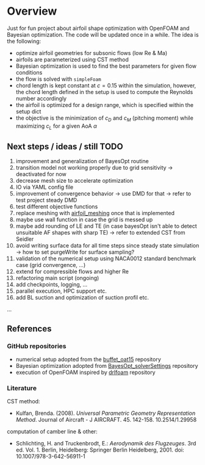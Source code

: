 # Overview

Just for fun project about airfoil shape optimization with OpenFOAM and Bayesian optimization.
The code will be updated once in a while. The idea is the following:

- optimize airfoil geometries for subsonic flows (low Re & Ma)
- airfoils are parameterized using CST method
- Bayesian optimization is used to find the best parameters for given flow conditions
- the flow is solved with `simpleFoam`
- chord length is kept constant at $c = 0.15$ within the simulation, however, the chord length defined in the setup is used
to compute the Reynolds number accordingly
- the airfoil is optimized for a design range, which is specified within the setup dict
- the objective is the minimization of $c_D$ and $c_M$ (pitching moment) while maximizing $c_L$ for a given AoA $\alpha$

## Next steps / ideas / still TODO

1. improvement and generalization of BayesOpt routine
3. transition model not working properly due to grid sensitivity -> deactivated for now
4. decrease mesh size to accelerate optimization
5. IO via YAML config file
6. improvement of convergence behavior -> use DMD for that -> refer to test project steady DMD
7. test different objective functions
8. replace meshing with [airfoil_meshing](https://github.com/AndreWeiner/airfoil_meshing) once that is implemented
9. maybe use wall function in case the grid is messed up 
10. maybe add rounding of LE and TE (in case bayesOpt isn't able to detect unsuitable AF shapes with sharp TE) -> refer to extended CST from Seidler
11. avoid writing surface data for all time steps since steady state simulation -> how to set purgeWrite for surface sampling? 
12. validation of the numerical setup using NACA0012 standard benchmark case (grid convergence, ...)
13. extend for compressible flows and higher Re
14. refactoring main script (ongoing)
15. add checkpoints, logging, ... 
16. parallel execution, HPC support etc.
17. add BL suction and optimization of suction profil etc.

...

## References

### GitHub repositories
- numerical setup adopted from the [buffet_oat15](https://github.com/JanisGeise/buffet_oat15/tree/jgeise) repository
- Bayesian optimization adopted from [BayesOpt_solverSettings](https://github.com/JanisGeise/BayesOpt_solverSettings) repository
- execution of OpenFOAM inspired by [drlfoam](https://github.com/OFDataCommittee/drlfoam) repository

### Literature

CST method:
- Kulfan, Brenda. (2008). *Universal Parametric Geometry Representation Method*. Journal of Aircraft - J AIRCRAFT. 45. 142-158. 10.2514/1.29958

computation of camber line & other:
- Schlichting, H. and Truckenbrodt, E.: *Aerodynamik des Flugzeuges*. 3rd ed. Vol. 1. Berlin, Heidelberg: Springer Berlin Heidelberg, 2001. doi: 10.1007/978-3-642-56911-1
